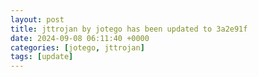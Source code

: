 ```yaml
---
layout: post
title: jttrojan by jotego has been updated to 3a2e91f
date: 2024-09-08 06:11:40 +0000
categories: [jotego, jttrojan]
tags: [update]
---
```


